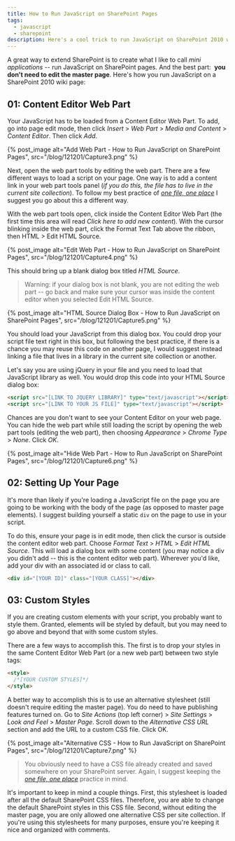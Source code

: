 ```yaml
---
title: How to Run JavaScript on SharePoint Pages
tags:
  - javascript
  - sharepoint
description: Here's a cool trick to run JavaScript on SharePoint 2010 wiki pages without editing the master page.
---
```


A great way to extend SharePoint is to create what I like to call _mini applications_ -- run JavaScript on SharePoint pages. And the best part:  **you don't need to edit the master page**. Here's how you run JavaScript on a SharePoint 2010 wiki page:

## 01: Content Editor Web Part

Your JavaScript has to be loaded from a Content Editor Web Part. To add, go into page edit mode, then click _Insert_ > _Web Part_ > _Media and Content_ > _Content Editor_. Then click _Add_.

{% post_image
    alt="Add Web Part - How to Run JavaScript on SharePoint Pages",
    src="/blog/121201/Capture3.png" %}

Next, open the web part tools by editing the web part. There are a few different ways to load a script on your page. One way is to add a content link in your web part tools panel (_if you do this, the file has to live in the current site collection_). To follow my best practice of [_one file, one place_](/blog/edit-files-efficiently-in-sharepoint/) I suggest you go about this a different way.

With the web part tools open, click inside the Content Editor Web Part (the first time this area will read _Click here to add new content_). With the cursor blinking inside the web part, click the Format Text Tab above the ribbon, then HTML > Edit HTML Source.

{% post_image
    alt="Edit Web Part - How to Run JavaScript on SharePoint Pages",
    src="/blog/121201/Capture4.png" %}

This should bring up a blank dialog box titled *HTML Source*.

> Warning: if your dialog box is not blank, you are not editing the web part -- go back and make sure your cursor was inside the content editor when you selected Edit HTML Source.

{% post_image
    alt="HTML Source Dialog Box - How to Run JavaScript on SharePoint Pages",
    src="/blog/121201/Capture5.png" %}

You should load your JavaScript from this dialog box. You could drop your script file text right in this box, but following the best practice, if there is a chance you may reuse this code on another page, I would suggest instead linking a file that lives in a library in the current site collection or another.

Let's say you are using jQuery in your file and you need to load that JavaScript library as well. You would drop this code into your HTML Source dialog box:

```html
<script src="[LINK TO JQUERY LIBRARY]" type="text/javascript"></script>
<script src="[LINK TO YOUR JS FILE]" type="text/javascript"></script>
```

Chances are you don't want to see your Content Editor on your web page. You can hide the web part while still loading the script by opening the web part tools (editing the web part), then choosing _Appearance_ > _Chrome Type_ > _None_. Click _OK_.

{% post_image
    alt="Hide Web Part - How to Run JavaScript on SharePoint Pages",
    src="/blog/121201/Capture6.png" %}

## 02: Setting Up Your Page

It's more than likely if you're loading a JavaScript file on the page you are going to be working with the body of the page (as opposed to master page elements). I suggest building yourself a static `div` on the page to use in your script.

To do this, ensure your page is in edit mode, then click the cursor is outside the content editor web part. Choose _Format Text_ > _HTML_ > _Edit HTML Source_. This will load a dialog box with some content (you may notice a div you didn't add -- this is the content editor web part). Wherever you'd like, add your div with an associated id or class to call.

```html
<div id="[YOUR ID]" class="[YOUR CLASS]"></div>
```

## 03: Custom Styles

If you are creating custom elements with your script, you probably want to style them. Granted, elements will be styled by default, but you may need to go above and beyond that with some custom styles.

There are a few ways to accomplish this. The first is to drop your styles in the same Content Editor Web Part (or a new web part) between two style tags:

```html
<style>
  /*[YOUR CUSTOM STYLES]*/
</style>
```

A better way to accomplish this is to use an alternative stylesheet (still doesn't require editing the master page). You do need to have publishing features turned on. Go to _Site Actions_ (top left corner) > _Site Settings_ > _Look and Feel_ > _Master Page_. Scroll down to the _Alternative CSS URL_ section and add the URL to a custom CSS file. Click OK.

{% post_image
    alt="Alternative CSS - How to Run JavaScript on SharePoint Pages",
    src="/blog/121201/Capture7.png" %}

> You obviously need to have a CSS file already created and saved somewhere on your SharePoint server. Again, I suggest keeping the [_one file, one place_](/blog/edit-files-efficiently-in-sharepoint/) practice in mind.

It's important to keep in mind a couple things. First, this stylesheet is loaded after all the default SharePoint CSS files. Therefore, you are able to change the default SharePoint styles in this CSS file. Second, without editing the master page, you are only allowed one alternative CSS per site collection. If you're using this stylesheets for many purposes, ensure you're keeping it nice and organized with comments.
